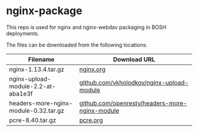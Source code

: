 nginx-package
============
This repo is used for nginx and nginx-webdav packaging in BOSH deployments.

The files can be downloaded from the following locations:

| Filename | Download URL |
| -------- | ------------ |
| nginx-1.13.4.tar.gz | [nginx.org](http://nginx.org/download/nginx-1.13.4.tar.gz) |
| nginx-upload-module-2.2-at-aba1e3f | [github.com/vkholodkov/nginx-upload-module](https://github.com/vkholodkov/nginx-upload-module/tree/2.2)
| headers-more-nginx-module-0.32.tar.gz | [github.com/openresty/headers-more-nginx-module](https://github.com/openresty/headers-more-nginx-module/archive/v0.32.tar.gz) |
| pcre-8.40.tar.gz | [pcre.org](ftp://ftp.csx.cam.ac.uk/pub/software/programming/pcre/pcre-8.40.tar.gz) |
